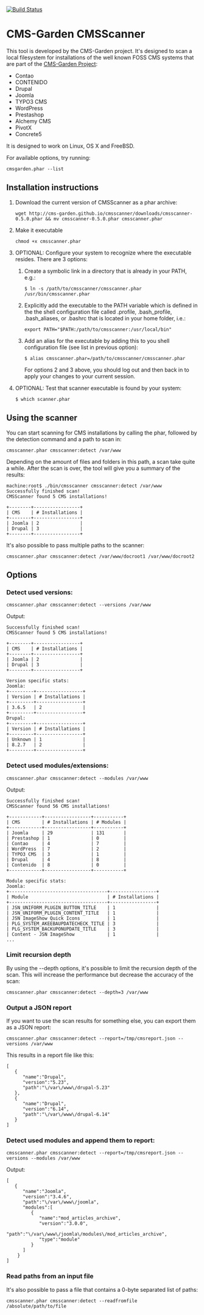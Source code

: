 [![Build Status](https://travis-ci.org/CMS-Garden/cmsscanner.svg?branch=develop)](https://travis-ci.org/CMS-Garden/cmsscanner)

# CMS-Garden CMSScanner

This tool is developed by the CMS-Garden project. It's designed to scan a local filesystem for installations of the well known FOSS CMS systems that are part of the [CMS-Garden Project](http://www.cms-garden.org/):

* Contao
* CONTENIDO
* Drupal
* Joomla
* TYPO3 CMS
* WordPress
* Prestashop
* Alchemy CMS
* PivotX
* Concrete5

It is designed to work on Linux, OS X and FreeBSD.

For available options, try running:

	cmsgarden.phar --list

## Installation instructions

1. Download the current version of CMSScanner as a phar archive:

	`wget http://cms-garden.github.io/cmsscanner/downloads/cmsscanner-0.5.0.phar && mv cmsscanner-0.5.0.phar cmsscanner.phar`

2. Make it executable

	`chmod +x cmsscanner.phar`

3. OPTIONAL: Configure your system to recognize where the executable resides. There are 3 options:
	1. Create a symbolic link in a directory that is already in your PATH, e.g.:

		`$ ln -s /path/to/cmsscanner/cmsscanner.phar /usr/bin/cmsscanner.phar`

	2. Explicitly add the executable to the PATH variable which is defined in the the shell configuration file called .profile, .bash_profile, .bash_aliases, or .bashrc that is located in your home folder, i.e.:

		`export PATH="$PATH:/path/to/cmsscanner:/usr/local/bin"`

	3. Add an alias for the executable by adding this to you shell configuration file (see list in previous option):

		`$ alias cmsscanner.phar=/path/to/cmsscanner/cmsscanner.phar`

		For options 2 and 3 above, you should log out and then back in to apply your changes to your current session.

4. OPTIONAL: Test that scanner executable is found by your system:

	`$ which scanner.phar`

## Using the scanner

You can start scanning for CMS installations by calling the phar, followed by the detection command and a path to scan in:

	cmsscanner.phar cmsscanner:detect /var/www

Depending on the amount of files and folders in this path, a scan take quite a while. After the scan is over, the tool will give you a summary of the results:

	machine:root$ ./bin/cmsscanner cmsscanner:detect /var/www
	Successfully finished scan!
	CMSScanner found 5 CMS installations!

	+--------+-----------------+
	| CMS    | # Installations |
	+--------+-----------------+
	| Joomla | 2               |
	| Drupal | 3               |
	+--------+-----------------+

It's also possible to pass multiple paths to the scanner:

	cmsscanner.phar cmsscanner:detect /var/www/docroot1 /var/www/docroot2

## Options

### Detect used versions:

	cmsscanner.phar cmsscanner:detect --versions /var/www

Output:

	Successfully finished scan!
	CMSScanner found 5 CMS installations!

	+--------+-----------------+
	| CMS    | # Installations |
	+--------+-----------------+
	| Joomla | 2               |
	| Drupal | 3               |
	+--------+-----------------+

	Version specific stats:
	Joomla:
	+---------+-----------------+
	| Version | # Installations |
	+---------+-----------------+
	| 3.6.5   | 2               |
	+---------+-----------------+
	Drupal:
	+---------+-----------------+
	| Version | # Installations |
	+---------+-----------------+
	| Unknown | 1               |
	| 8.2.7   | 2               |
	+---------+-----------------+

### Detect used modules/extensions:

	cmsscanner.phar cmsscanner:detect --modules /var/www

Output:

	Successfully finished scan!
	CMSScanner found 56 CMS installations!

	+------------+-----------------+-----------+
	| CMS        | # Installations | # Modules |
	+------------+-----------------+-----------+
	| Joomla     | 29              | 131       |
	| Prestashop | 1               | 0         |
	| Contao     | 4               | 7         |
	| WordPress  | 7               | 2         |
	| TYPO3 CMS  | 3               | 1         |
	| Drupal     | 4               | 8         |
	| Contenido  | 8               | 0         |
	+------------+-----------------+-----------+

	Module specific stats:
	Joomla:
	+------------------------------------+-----------------+
	| Module                             | # Installations |
	+------------------------------------+-----------------+
	| JSN_UNIFORM_PLUGIN_BUTTON_TITLE    | 1               |
	| JSN_UNIFORM_PLUGIN_CONTENT_TITLE   | 1               |
	| JSN ImageShow Quick Icons          | 1               |
	| PLG_SYSTEM_AKEEBAUPDATECHECK_TITLE | 3               |
	| PLG_SYSTEM_BACKUPONUPDATE_TITLE    | 3               |
	| Content - JSN ImageShow            | 1               |
	...

### Limit recursion depth
By using the --depth options, it's possible to limit the recursion depth of the scan. This will increase the performance but decrease the accuracy of the scan:

	cmsscanner.phar cmsscanner:detect --depth=3 /var/www

### Output a JSON report
If you want to use the scan results for something else, you can export them as a JSON report:

	cmsscanner.phar cmsscanner:detect --report=/tmp/cmsreport.json --versions /var/www

This results in a report file like this:

	[
	   {
		  "name":"Drupal",
		  "version":"5.23",
		  "path":"\/var\/www\/drupal-5.23"
	   },
	   {
		  "name":"Drupal",
		  "version":"6.14",
		  "path":"\/var\/www\/drupal-6.14"
	   }
	]


### Detect used modules and append them to report:

	cmsscanner.phar cmsscanner:detect --report=/tmp/cmsreport.json --versions --modules /var/www

Output:

	[
	   {
		  "name":"Joomla",
		  "version":"3.4.6",
		  "path":"\/var\/www\/joomla",
		  "modules":[
			 {
				"name":"mod_articles_archive",
				"version":"3.0.0",
				"path":"\/var\/www\/joomla\/modules\/mod_articles_archive",
				"type":"module"
			 }
		  ]
		}
	]

### Read paths from an input file
It's also possible to pass a file that contains a 0-byte separated list of paths:

	cmsscanner.phar cmsscanner:detect --readfromfile /absolute/path/to/file
